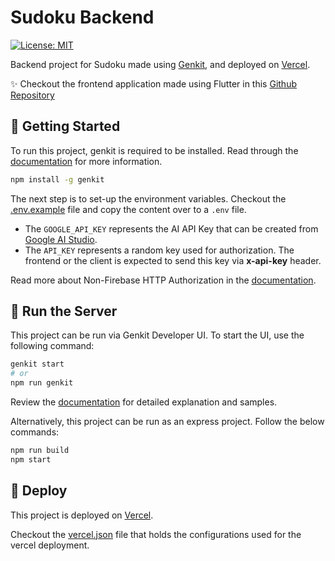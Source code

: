 # Sudoku Backend

[![License: MIT][license_badge]][license_link]

Backend project for Sudoku made using [Genkit][genkit_link], and deployed on [Vercel][vercel_link].

✨ Checkout the frontend application made using Flutter in this [Github Repository][flutter_app]

## 🚀 Getting Started

To run this project, genkit is required to be installed. Read through the [documentation][genkit_link] for more information.

```sh
npm install -g genkit
```

The next step is to set-up the environment variables. Checkout the [.env.example][env_example] file and copy the content over to a `.env` file.

- The `GOOGLE_API_KEY` represents the AI API Key that can be created from [Google AI Studio][google_ai_studio].
- The `API_KEY` represents a random key used for authorization. The frontend or the client is expected to send this key via **x-api-key** header.

Read more about Non-Firebase HTTP Authorization in the [documentation][authorization].

## 🧩 Run the Server

This project can be run via Genkit Developer UI. To start the UI, use the following command:

```sh
genkit start
# or
npm run genkit
```

Review the [documentation][genkit_getting_started] for detailed explanation and samples.

Alternatively, this project can be run as an express project. Follow the below commands:

```sh
npm run build
npm start
```

## 🎯 Deploy

This project is deployed on [Vercel][vercel_link].

Checkout the [vercel.json][vercel_config] file that holds the configurations used for the vercel deployment.

[flutter_app]: https://github.com/thecodexhub/sudoku
[license_badge]: https://img.shields.io/badge/license-MIT-blue.svg
[license_link]: https://opensource.org/licenses/MIT
[genkit_link]: https://firebase.google.com/docs/genkit
[genkit_getting_started]: https://firebase.google.com/docs/genkit/get-started
[vercel_link]: https://vercel.com/docs
[google_ai_studio]: https://aistudio.google.com/app/apikey
[env_example]: https://github.com/thecodexhub/sudoku-backend/blob/main/.env.example
[authorization]: https://firebase.google.com/docs/genkit/auth#non-firebase_http_authorization
[vercel_config]: https://github.com/thecodexhub/sudoku-backend/blob/main/vercel.json
